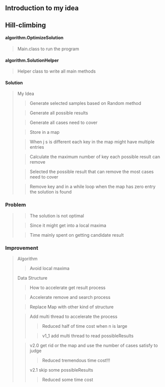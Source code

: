 ## Introduction to my idea

## Hill-climbing

#### algorithm.OptimizeSolution

> Main.class to run the program

#### algorithm.SolutionHelper

> Helper class to write all main methods

#### Solution

> My Idea
> > Generate selected samples based on Random method
>
> > Generate all possible results
>
> > Generate all cases need to cover
>
> > Store in a map
>
> > When j s is different each key in the map might have multiple entries
>
> > Calculate the maximum number of key each possible result can remove
>
> > Selected the possible result that can remove the most cases need to cover
>
> > Remove key and in a while loop when the map has zero entry the solution is found

### Problem

> > The solution is not optimal
>
> > Since it might get into a local maxima
>
> > Time mainly spent on getting candidate result

### Improvement

> Algorithm
> > Avoid local maxima
>
> Data Structure
> > How to accelerate get result process
>
> > Accelerate remove and search process
>
> > Replace Map with other kind of structure
>
> > Add multi thread to accelerate the process
> > > Reduced half of time cost when n is large
> >
> > > v1_1 add multi thread to read possibleResults
>
> > v2.0 get rid or the map and use the number of cases satisfy to judge
> > > Reduced tremendous time cost!!!
> >
> > v2.1 skip some possibleResults
> > > Reduced some time cost